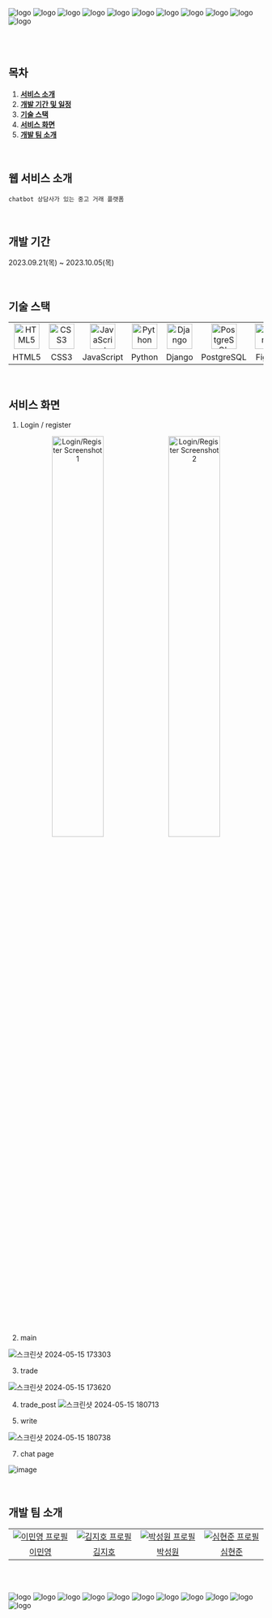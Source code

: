 <div>
  
![logo](https://github.com/chorongfire33/JHC/assets/106378106/60d44396-855c-4b42-8b58-20a91f1ef0dd)
![logo](https://github.com/chorongfire33/JHC/assets/106378106/60d44396-855c-4b42-8b58-20a91f1ef0dd)
![logo](https://github.com/chorongfire33/JHC/assets/106378106/60d44396-855c-4b42-8b58-20a91f1ef0dd)
![logo](https://github.com/chorongfire33/JHC/assets/106378106/60d44396-855c-4b42-8b58-20a91f1ef0dd)
![logo](https://github.com/chorongfire33/JHC/assets/106378106/60d44396-855c-4b42-8b58-20a91f1ef0dd)
![logo](https://github.com/chorongfire33/JHC/assets/106378106/60d44396-855c-4b42-8b58-20a91f1ef0dd)
![logo](https://github.com/chorongfire33/JHC/assets/106378106/60d44396-855c-4b42-8b58-20a91f1ef0dd)
![logo](https://github.com/chorongfire33/JHC/assets/106378106/60d44396-855c-4b42-8b58-20a91f1ef0dd)
![logo](https://github.com/chorongfire33/JHC/assets/106378106/60d44396-855c-4b42-8b58-20a91f1ef0dd)
![logo](https://github.com/chorongfire33/JHC/assets/106378106/60d44396-855c-4b42-8b58-20a91f1ef0dd)
![logo](https://github.com/chorongfire33/JHC/assets/106378106/60d44396-855c-4b42-8b58-20a91f1ef0dd)


</div>

<br />
<br />


## 목차


1. [**서비스 소개**](#1)
2. [**개발 기간 및 일정**](#2)
3. [**기술 스택**](#3)
4. [**서비스 화면**](#4)
5. [**개발 팀 소개**](#5)
   
<br />

<div id="1"></div>

## 웹 서비스 소개

```chatbot 상담사가 있는 중고 거래 플랫폼```

<br />

<div id="2"></div>

## 개발 기간

2023.09.21(목) ~ 2023.10.05(목)


<br />

<div id="3"></div>

## 기술 스택

<table style="width: 100%;">
  <tr>
    <td width="100px" align="center"><img src="https://profilinator.rishav.dev/skills-assets/html5-original-wordmark.svg" alt="HTML5" width="50px" height="50px" /></td>
    <td width="100px" align="center"><img src="https://profilinator.rishav.dev/skills-assets/css3-original-wordmark.svg" alt="CSS3" width="50px" height="50px" /></td>
    <td width="100px" align="center"><img src="https://profilinator.rishav.dev/skills-assets/javascript-original.svg" alt="JavaScript" width="50px" height="50px" /></td>
    <td width="100px" align="center"><img src="https://profilinator.rishav.dev/skills-assets/python-original.svg" alt="Python" width="50px" height="50px" /></td>
    <td width="100px" align="center"><img src="https://profilinator.rishav.dev/skills-assets/django-original.svg" alt="Django" width="50px" height="50px" /></td>
    <td width="100px" align="center"><img src="https://profilinator.rishav.dev/skills-assets/postgresql-original-wordmark.svg" alt="PostgreSQL" height="50px" /></td>
    <td width="100px" align="center"><img src="https://profilinator.rishav.dev/skills-assets/figma-icon.svg" alt="Figma" height="50px" /></td>
    <td width="100px" align="center"><img src="https://profilinator.rishav.dev/skills-assets/amazonwebservices-original-wordmark.svg" alt="AWS" height="50px" /></td>
  </tr>
  <tr>
    <td align="center">HTML5</td>
    <td align="center">CSS3</td>
    <td align="center">JavaScript</td>
    <td align="center">Python</td>
    <td align="center">Django</td>
    <td align="center">PostgreSQL</td>
    <td align="center">Figma</td>
    <td align="center">AWS</td>
  </tr>
</table>

<br />

<div id="4"></div>

## 서비스 화면

1. Login / register

<p align="center">
  <img src="https://github.com/ANBambi/JHC/assets/137133526/5bf02e60-4929-4329-a97e-d62c7150a048" alt="Login/Register Screenshot 1" width="45%">
  <img src="https://github.com/ANBambi/JHC/assets/137133526/93eed609-c872-491c-83d9-e46281e17088" alt="Login/Register Screenshot 2" width="45%">
</p>


2. main

![스크린샷 2024-05-15 173303](https://github.com/ANBambi/JHC/assets/137133526/680ee437-6993-44b4-9321-8464d6af9904)


3. trade

![스크린샷 2024-05-15 173620](https://github.com/ANBambi/JHC/assets/137133526/2c1c2246-474a-419d-9de3-d69e0be8fe77)


4. trade_post
![스크린샷 2024-05-15 180713](https://github.com/ANBambi/JHC/assets/137133526/ae01ff01-c8cd-4b20-bbe9-b3c40ee8d1b3)


6. write

![스크린샷 2024-05-15 180738](https://github.com/ANBambi/JHC/assets/137133526/b87f808b-9edd-4a3f-ba61-adba8bbe83a6)

7. chat page

![image](https://github.com/ANBambi/JHC/assets/137133526/1d49cb77-6097-4606-b0c0-b503891a4e14)


</div>

<br />

<div id="5"></div>

## 개발 팀 소개
<table>
  <tr>
    <td align="center" width="150px">
      <a href="https://github.com/minyoung0303" target="_blank">
        <img src="https://avatars.githubusercontent.com/u/137133526?v=4" alt="이민영 프로필" />
      </a>
    </td>
    <td align="center" width="150px">
      <a href="https://github.com/kimjiho2532" target="_blank">
        <img src="https://avatars.githubusercontent.com/u/55077828?v=4" alt="김지호 프로필" />
      </a>
    </td>
    <td align="center" width="150px">
      <a href="https://github.com/Woni1010011" target="_blank">
        <img src="https://avatars.githubusercontent.com/u/103429169?v=4" alt="박성원 프로필" />
      </a>
    </td>
    <td align="center" width="150px">
      <a href="https://github.com/symbbad" target="_blank">
        <img src="https://avatars.githubusercontent.com/u/106378106?v=4" alt="심현준 프로필" />
      </a>
    </td>
  </tr>
  <tr>
    <td align="center">
      <a href="https://github.com/chorongfire33" target="_blank">
        이민영
      </a>
    </td>
    <td align="center">
      <a href="https://github.com/kimjiho2532" target="_blank">
        김지호
      </a>
    </td>
        <td align="center">
      <a href="https://github.com/Woni1010011" target="_blank">
        박성원
      </a>
    </td>
    <td align="center">
      <a href="https://github.com/symbbad" target="_blank">
        심현준
      </a>
    </td>
  </tr>
</table>

<br />
<br />

<div>

![logo](https://github.com/chorongfire33/JHC/assets/106378106/60d44396-855c-4b42-8b58-20a91f1ef0dd)
![logo](https://github.com/chorongfire33/JHC/assets/106378106/60d44396-855c-4b42-8b58-20a91f1ef0dd)
![logo](https://github.com/chorongfire33/JHC/assets/106378106/60d44396-855c-4b42-8b58-20a91f1ef0dd)
![logo](https://github.com/chorongfire33/JHC/assets/106378106/60d44396-855c-4b42-8b58-20a91f1ef0dd)
![logo](https://github.com/chorongfire33/JHC/assets/106378106/60d44396-855c-4b42-8b58-20a91f1ef0dd)
![logo](https://github.com/chorongfire33/JHC/assets/106378106/60d44396-855c-4b42-8b58-20a91f1ef0dd)
![logo](https://github.com/chorongfire33/JHC/assets/106378106/60d44396-855c-4b42-8b58-20a91f1ef0dd)
![logo](https://github.com/chorongfire33/JHC/assets/106378106/60d44396-855c-4b42-8b58-20a91f1ef0dd)
![logo](https://github.com/chorongfire33/JHC/assets/106378106/60d44396-855c-4b42-8b58-20a91f1ef0dd)
![logo](https://github.com/chorongfire33/JHC/assets/106378106/60d44396-855c-4b42-8b58-20a91f1ef0dd)
![logo](https://github.com/chorongfire33/JHC/assets/106378106/60d44396-855c-4b42-8b58-20a91f1ef0dd)

</div>

